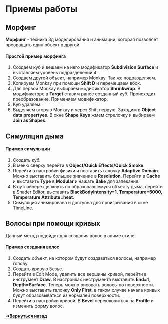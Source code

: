 # Приемы работы

## Морфинг

**Морфинг** - техника 3д моделирования и анимации, которая позволяет превращать один объект в другой.

#### Простой пример морфинга

1. Создаем куб и вешаем на него модификатор **Subdivision Surface** и выставляем уровень подразделений 4.
2. Создаем другой объект, например Monkay. Так же подразделяем.
3. Копируем Monkay при помощи **Shift D** и перемещаем вбок.
4. Для первой Monkay выбираем модификатор **Shrinkwrap**. В модификаторе в **Target** ставим ранее созданный куб. Происходит преобразование. Применяем модификатор.
5. Куб удаляем.
6. Выделяем вторую Monkay и через Shift первую. Заходим в **Object data propertyes**. В окне **Shape Keys** жмем стрелочку и выбираем **Join as Shapes**.

## Симуляция дыма

#### Пример симулыции

1. Создать куб.
2. В меню сверху перейти в **Object/Quick Effects/Quick Smoke**.
3. Перейти в настройки физики и поставить галочку **Adaptive Domain**. Можно выставить большее значение в **Resolution**. Перейти в **Cache** и выставить **Type** в **Modular** и нажать **Bake** для запекания.
4. В оутлайнере щелкнуть по образовавшемуся объекту дыма, перейти в Shader Editor, выставить **BlackBodyIntensity=1, Temperature=5000, Temperature Attribute=heat**.
5. Симуляция анимирована и доступна для проигрывания в окне TimeLine.

## Волосы при помощи кривых

Данный метод подойдет для создания волос в аниме стиле.

#### Пример создания волос

1. Создать объект, на котором будут создаваться волосы, например голову.
2. Создать кривую Безье.
3. Перейти в Edit Mode, удалить все вершины кривой, перейти в инструмент **Draw**. В настройках инструмента выставить **End=1**, **Depth=Surface**. Теперь можно рисовать волосы по поверхности. Можно выставить галочку **Only First**, в таком случае начала кривых будут образовываться из нормалей поверхности.
4. Перейти в настройки кривой. В **Bevel** переключиться на **Profile** и изменить форму волос.

[:rewind:**Вернуться назад**](../../../README.md)